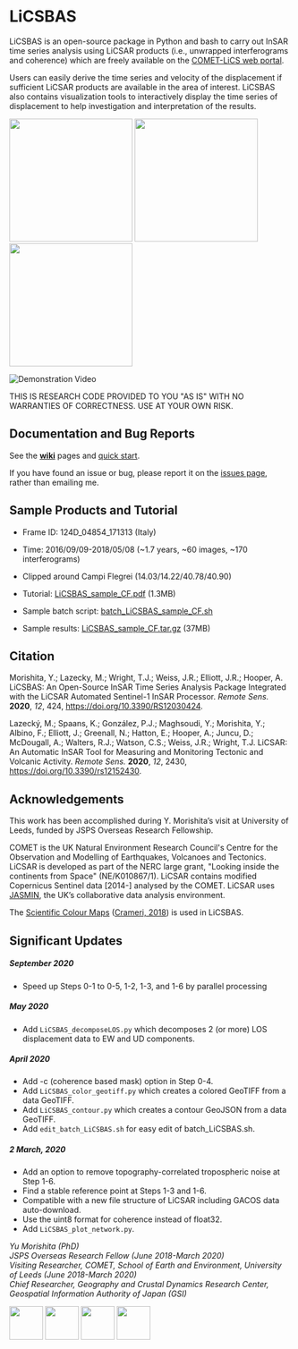 # LiCSBAS

LiCSBAS is an open-source package in Python and bash to carry out InSAR time series analysis using LiCSAR products (i.e., unwrapped interferograms and coherence) which are freely available on the [COMET-LiCS web portal](https://comet.nerc.ac.uk/COMET-LiCS-portal/).



Users can easily derive the time series and velocity of the displacement if sufficient LiCSAR products are available in the area of interest. LiCSBAS also contains visualization tools to interactively display the time series of displacement to help investigation and interpretation of the results.

[<img src="https://raw.githubusercontent.com/wiki/yumorishita/LiCSBAS/images/comet-lics-web.png"  height="220">](https://comet.nerc.ac.uk/COMET-LiCS-portal/) <img src="https://raw.githubusercontent.com/wiki/yumorishita/LiCSBAS/images/sample_vel.png"  height="220">  <img src="https://raw.githubusercontent.com/wiki/yumorishita/LiCSBAS/images/sample_ts.png"  height="220">

<img src="https://raw.githubusercontent.com/wiki/yumorishita/LiCSBAS/images/LiCSBAS_plot_ts.py_demo_small.gif" alt="Demonstration Video"/>

THIS IS RESEARCH CODE PROVIDED TO YOU "AS IS" WITH NO WARRANTIES OF CORRECTNESS. USE AT YOUR OWN RISK.

## Documentation and Bug Reports

See the [**wiki**](https://github.com/yumorishita/LiCSBAS/wiki) pages and [quick start](https://github.com/yumorishita/LiCSBAS/wiki/2_0_workflow#quick-start).

If you have found an issue or bug, please report it on the [issues page](https://github.com/yumorishita/LiCSBAS/issues), rather than emailing me.

## Sample Products and Tutorial

- Frame ID: 124D_04854_171313 (Italy)
- Time: 2016/09/09-2018/05/08 (~1.7 years, ~60 images, ~170 interferograms)
- Clipped around Campi Flegrei (14.03/14.22/40.78/40.90)

- Tutorial: [LiCSBAS_sample_CF.pdf](https://raw.githubusercontent.com/wiki/yumorishita/LiCSBAS/documents/LiCSBAS_sample_CF.pdf) (1.3MB)

- Sample batch script: [batch_LiCSBAS_sample_CF.sh](https://raw.githubusercontent.com/wiki/yumorishita/LiCSBAS/documents/batch_LiCSBAS_sample_CF.sh)
- Sample results: [LiCSBAS_sample_CF.tar.gz](https://raw.githubusercontent.com/wiki/yumorishita/LiCSBAS/sample/LiCSBAS_sample_CF.tar.gz) (37MB)

## Citation

Morishita, Y.; Lazecky, M.; Wright, T.J.; Weiss, J.R.; Elliott, J.R.; Hooper, A. LiCSBAS: An Open-Source InSAR Time Series Analysis Package Integrated with the LiCSAR Automated Sentinel-1 InSAR Processor. *Remote Sens.* **2020**, *12*, 424, https://doi.org/10.3390/RS12030424.

Lazecký, M.; Spaans, K.; González, P.J.; Maghsoudi, Y.; Morishita, Y.; Albino, F.; Elliott, J.; Greenall, N.; Hatton, E.; Hooper, A.; Juncu, D.; McDougall, A.; Walters, R.J.; Watson, C.S.; Weiss, J.R.; Wright, T.J. LiCSAR: An Automatic InSAR Tool for Measuring and Monitoring Tectonic and Volcanic Activity. *Remote Sens.* **2020**, *12*, 2430, https://doi.org/10.3390/rs12152430.

## Acknowledgements

This work has been accomplished during Y. Morishita’s visit at University of Leeds, funded by JSPS Overseas Research Fellowship.

COMET is the UK Natural Environment Research Council's Centre for the Observation and Modelling of Earthquakes, Volcanoes and Tectonics. LiCSAR is developed as part of the NERC large grant, "Looking inside the continents from Space" (NE/K010867/1). LiCSAR contains modified Copernicus Sentinel data [2014-] analysed by the COMET. LiCSAR uses [JASMIN](http://jasmin.ac.uk), the UK’s collaborative data analysis environment.

The [Scientific Colour Maps](http://www.fabiocrameri.ch/colourmaps.php) ([Crameri, 2018](https://doi.org/10.5194/gmd-11-2541-2018)) is used in LiCSBAS.

## Significant Updates

##### September 2020

- Speed up Steps 0-1 to 0-5, 1-2, 1-3, and 1-6 by parallel processing

##### May 2020

- Add `LiCSBAS_decomposeLOS.py` which decomposes 2 (or more) LOS displacement data to EW and UD components.

##### April 2020

- Add -c (coherence based mask) option in Step 0-4.
- Add `LiCSBAS_color_geotiff.py` which creates a colored GeoTIFF from a data GeoTIFF.
- Add `LiCSBAS_contour.py` which creates a contour GeoJSON from a data GeoTIFF.
- Add `edit_batch_LiCSBAS.sh` for easy edit of batch_LiCSBAS.sh.

##### 2 March, 2020

- Add an option to remove topography-correlated tropospheric noise at Step 1-6. 
- Find a stable reference point at Steps 1-3 and 1-6.
- Compatible with a new file structure of LiCSAR including GACOS data auto-download.
- Use the uint8 format for coherence instead of float32.
- Add `LiCSBAS_plot_network.py`.



*Yu Morishita (PhD)\
JSPS Overseas Research Fellow (June 2018-March 2020)\
Visiting Researcher, COMET, School of Earth and Environment, University of Leeds (June 2018-March 2020)\
Chief Researcher, Geography and Crustal Dynamics Research Center, Geospatial Information Authority of Japan (GSI)*

[<img src="https://raw.githubusercontent.com/wiki/yumorishita/LiCSBAS/images/COMET_logo.png"  height="60">](https://comet.nerc.ac.uk/)   [<img src="https://raw.githubusercontent.com/wiki/yumorishita/LiCSBAS/images/logo-leeds.png"  height="60">](https://environment.leeds.ac.uk/see/)  [<img src="https://raw.githubusercontent.com/wiki/yumorishita/LiCSBAS/images/LiCS_logo.jpg"  height="60">](https://comet.nerc.ac.uk/COMET-LiCS-portal/)   [<img src="https://raw.githubusercontent.com/wiki/yumorishita/LiCSBAS/images/GSI_logo.png"  height="60">](https://www.gsi.go.jp/)

